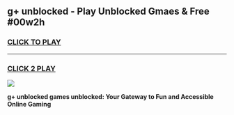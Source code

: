 
## g+ unblocked - Play Unblocked Gmaes & Free #00w2h
<h3>
<a href="https://news.freeplayer.one?title=g+_unblocked&ref=03M">CLICK TO PLAY</a></h3>
<hr>

<h3>
<a href="https://news.freeplayer.one?title=g+_unblocked&ref=03M">CLICK 2 PLAY</a>
  
</h3>

<a href="https://news.freeplayer.one?title=g+_unblocked&ref=03M"><img src="https://clearcache.store/games.png"></a>


**g+ unblocked games unblocked: Your Gateway to Fun and Accessible Online Gaming**
